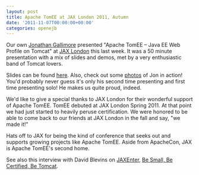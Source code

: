 ```yaml
---
layout: post
title: Apache TomEE at JAX London 2011, Autumn
date: '2011-11-07T00:00:00+00:00'
categories: openejb
---
```

<p>Our own <a href="https://twitter.com/#!/jongallimore">Jonathan Gallimore</a> presented "Apache TomEE – Java EE Web Profile on Tomcat" at <a href="http://jaxlondon.com/">JAX London</a> this last week.  It was a 50 minute presentation with a mix of slides and demos, met by a very enthusiastic band of Tomcat lovers.</p>

<p>Slides can be found <a href="http://svn.apache.org/repos/asf/openejb/trunk/presentations/2011_JAX_London_Autumn_TomEE_JavEE_Web_Profile_on_Tomcat.pdf">here</a>.  Also, check out some <a href="http://www.jrg.me.uk/jaxlondon2011/">photos</a> of Jon in action!  You'd probably never guess it's only his second time presenting and first time presenting solo!  He makes us quite proud, indeed.</p>

<p>We'd like to give a special thanks to JAX London for their wonderful support of Apache TomEE.  TomEE debuted at JAX London Spring 2011.  At that point we had just started to heavily peruse certification.  We were honored to be able to come back to our friends at JAX London in the fall and say, "we made it!"</p>

<p>Hats off to JAX for being the kind of conference that seeks out and supports growing projects like Apache TomEE.  Aside from ApacheCon, JAX is Apache TomEE's second home.</p>

<p>See also this interview with David Blevins on <a href="http://jaxenter.com/">JAXEnter</a>, <a href="http://jaxenter.com/tomee-be-small-be-certified-be-tomcat-38434.html">Be Small, Be Certified, Be Tomcat</a>.</p>

